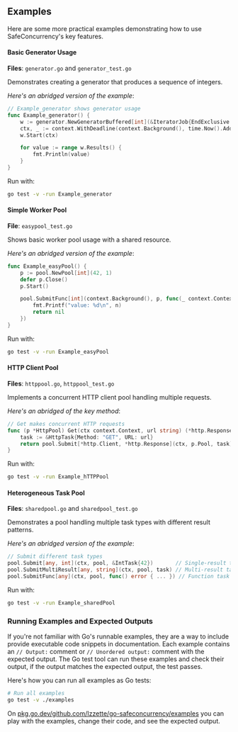 ## Examples

Here are some more practical examples demonstrating how to use SafeConcurrency's
key features.

#### Basic Generator Usage

**Files**: `generator.go` and `generator_test.go`

Demonstrates creating a generator that produces a sequence of integers.

_Here's an abridged version of the example_:
```go
// Example_generator shows generator usage
func Example_generator() {
    w := generator.NewGeneratorBuffered[int](&IteratorJob{EndExclusive: 10}, 1)
    ctx, _ := context.WithDeadline(context.Background(), time.Now().Add(2*time.Second))
    w.Start(ctx)

    for value := range w.Results() {
        fmt.Println(value)
    }
}
```

Run with:
```bash
go test -v -run Example_generator
```

#### Simple Worker Pool

**File**: `easypool_test.go`

Shows basic worker pool usage with a shared resource.

_Here's an abridged version of the example_:
```go
func Example_easyPool() {
    p := pool.NewPool[int](42, 1)
    defer p.Close()
    p.Start()

    pool.SubmitFunc[int](context.Background(), p, func(_ context.Context, n int) error {
        fmt.Printf("value: %d\n", n)
        return nil
    })
}
```

Run with:
```bash
go test -v -run Example_easyPool
```

#### HTTP Client Pool

**Files**: `httppool.go`, `httppool_test.go`

Implements a concurrent HTTP client pool handling multiple requests.

_Here's an abridged of the key method_:
```go
// Get makes concurrent HTTP requests
func (p *HttpPool) Get(ctx context.Context, url string) (*http.Response, error) {
    task := &HttpTask{Method: "GET", URL: url}
    return pool.Submit[*http.Client, *http.Response](ctx, p.Pool, task)
}
```

Run with:
```bash
go test -v -run Example_hTTPPool
```

#### Heterogeneous Task Pool

**Files**: `sharedpool.go` and `sharedpool_test.go`

Demonstrates a pool handling multiple task types with different result patterns.

_Here's an abridged version of the example_:
```go
// Submit different task types
pool.Submit[any, int](ctx, pool, &IntTask{42})       // Single-result task
pool.SubmitMultiResult[any, string](ctx, pool, task) // Multi-result task
pool.SubmitFunc[any](ctx, pool, func() error { ... }) // Function task
```

Run with:
```bash
go test -v -run Example_sharedPool
```

### Running Examples and Expected Outputs

If you're not familiar with Go's runnable examples, they are a way to include
provide executable code snippets in documentation.
Each example contains an `// Output:` comment or `// Unordered output:` comment
with the expected output.
The Go test tool can run these examples and check their output, if the output
matches the expected output, the test passes.

Here's how you can run all examples as Go tests:

```bash
# Run all examples
go test -v ./examples
```

On
[pkg.go.dev/github.com/Izzette/go-safeconcurrency/examples](https://pkg.go.dev/github.com/Izzette/go-safeconcurrency/examples#pkg-overview)
you can play with the examples, change their code, and see the expected output.
